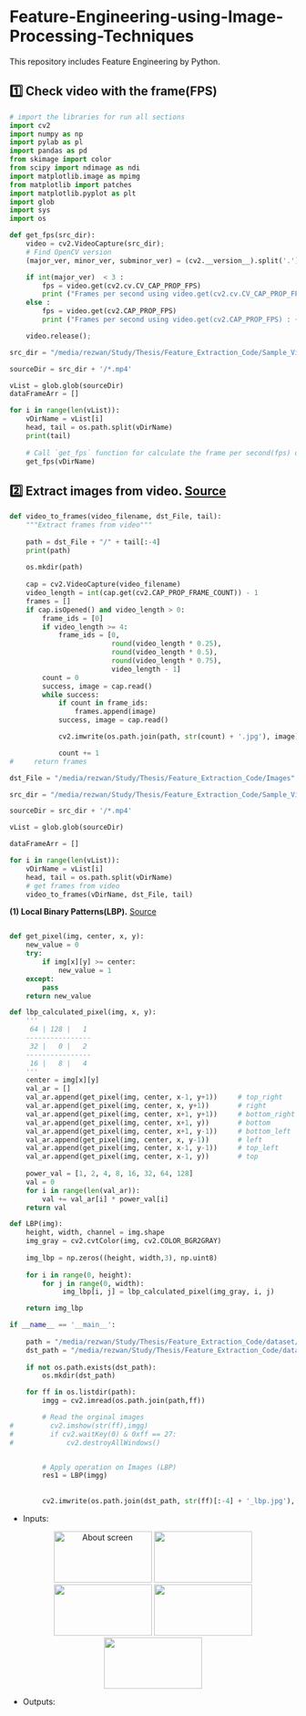# Feature-Engineering-using-Image-Processing-Techniques
This repository includes Feature Engineering by Python.

**:one: Check video with the frame(FPS)**
-----------------------------------------
```python
# import the libraries for run all sections
import cv2
import numpy as np
import pylab as pl
import pandas as pd
from skimage import color
from scipy import ndimage as ndi
import matplotlib.image as mpimg       
from matplotlib import patches
import matplotlib.pyplot as plt
import glob
import sys
import os

def get_fps(src_dir):
    video = cv2.VideoCapture(src_dir);
    # Find OpenCV version
    (major_ver, minor_ver, subminor_ver) = (cv2.__version__).split('.')

    if int(major_ver)  < 3 :
        fps = video.get(cv2.cv.CV_CAP_PROP_FPS)
        print ("Frames per second using video.get(cv2.cv.CV_CAP_PROP_FPS): {0}".format(fps))
    else :
        fps = video.get(cv2.CAP_PROP_FPS)
        print ("Frames per second using video.get(cv2.CAP_PROP_FPS) : {0}".format(fps))

    video.release(); 

src_dir = "/media/rezwan/Study/Thesis/Feature_Extraction_Code/Sample_Videos"

sourceDir = src_dir + '/*.mp4'

vList = glob.glob(sourceDir)
dataFrameArr = []

for i in range(len(vList)):
    vDirName = vList[i]
    head, tail = os.path.split(vDirName)
    print(tail)
    
    # Call `get_fps` function for calculate the frame per second(fps) of a video.
    get_fps(vDirName)

```


**:two: Extract images from video.** [Source](https://gist.github.com/JacopoDaeli/1788da2cef6217549a440ee186d47f68)
-----------------------------------------
```python
def video_to_frames(video_filename, dst_File, tail):
    """Extract frames from video"""
    
    path = dst_File + "/" + tail[:-4]
    print(path)
    
    os.mkdir(path)
    
    cap = cv2.VideoCapture(video_filename)
    video_length = int(cap.get(cv2.CAP_PROP_FRAME_COUNT)) - 1
    frames = []
    if cap.isOpened() and video_length > 0:
        frame_ids = [0]
        if video_length >= 4:
            frame_ids = [0, 
                         round(video_length * 0.25), 
                         round(video_length * 0.5),
                         round(video_length * 0.75),
                         video_length - 1]
        count = 0
        success, image = cap.read()
        while success:
            if count in frame_ids:
                frames.append(image)
            success, image = cap.read()

            cv2.imwrite(os.path.join(path, str(count) + '.jpg'), image)

            count += 1
#     return frames

dst_File = "/media/rezwan/Study/Thesis/Feature_Extraction_Code/Images"

src_dir = "/media/rezwan/Study/Thesis/Feature_Extraction_Code/Sample_Videos"

sourceDir = src_dir + '/*.mp4'

vList = glob.glob(sourceDir)

dataFrameArr = []

for i in range(len(vList)):
    vDirName = vList[i]
    head, tail = os.path.split(vDirName)
    # get frames from video
    video_to_frames(vDirName, dst_File, tail)
```

**(1) Local Binary Patterns(LBP).** [Source](https://github.com/arsho/local_binary_patterns/blob/master/lbp.py)
```python

def get_pixel(img, center, x, y):
    new_value = 0
    try:
        if img[x][y] >= center:
            new_value = 1
    except:
        pass
    return new_value

def lbp_calculated_pixel(img, x, y):
    '''
     64 | 128 |   1
    ----------------
     32 |   0 |   2
    ----------------
     16 |   8 |   4    
    '''    
    center = img[x][y]
    val_ar = []
    val_ar.append(get_pixel(img, center, x-1, y+1))     # top_right
    val_ar.append(get_pixel(img, center, x, y+1))       # right
    val_ar.append(get_pixel(img, center, x+1, y+1))     # bottom_right
    val_ar.append(get_pixel(img, center, x+1, y))       # bottom
    val_ar.append(get_pixel(img, center, x+1, y-1))     # bottom_left
    val_ar.append(get_pixel(img, center, x, y-1))       # left
    val_ar.append(get_pixel(img, center, x-1, y-1))     # top_left
    val_ar.append(get_pixel(img, center, x-1, y))       # top
    
    power_val = [1, 2, 4, 8, 16, 32, 64, 128]
    val = 0
    for i in range(len(val_ar)):
        val += val_ar[i] * power_val[i]
    return val

def LBP(img):
    height, width, channel = img.shape
    img_gray = cv2.cvtColor(img, cv2.COLOR_BGR2GRAY)
    
    img_lbp = np.zeros((height, width,3), np.uint8)
    
    for i in range(0, height):
        for j in range(0, width):
             img_lbp[i, j] = lbp_calculated_pixel(img_gray, i, j)

    return img_lbp

if __name__ == '__main__':
    
    path = "/media/rezwan/Study/Thesis/Feature_Extraction_Code/dataset/images"
    dst_path = "/media/rezwan/Study/Thesis/Feature_Extraction_Code/dataset/LBP"
    
    if not os.path.exists(dst_path):
        os.mkdir(dst_path)

    for ff in os.listdir(path):
        imgg = cv2.imread(os.path.join(path,ff))

        # Read the orginal images
#         cv2.imshow(str(ff),imgg)
#         if cv2.waitKey(0) & 0xff == 27:
#             cv2.destroyAllWindows()


        # Apply operation on Images (LBP)
        res1 = LBP(imgg)
        
        
        cv2.imwrite(os.path.join(dst_path, str(ff)[:-4] + '_lbp.jpg'), res1)

```
 - Inputs:

<p align="center">
  <img width="172" height="90" src="https://user-images.githubusercontent.com/15044221/43467872-873b029e-9504-11e8-8bf5-f7d92a4d3765.jpg" alt="About screen" title="About screen">
  <img width="172" height="90" src="https://user-images.githubusercontent.com/15044221/43467872-873b029e-9504-11e8-8bf5-f7d92a4d3765.jpg">
  <img width="172" height="90" src="https://user-images.githubusercontent.com/15044221/43467872-873b029e-9504-11e8-8bf5-f7d92a4d3765.jpg">
  <img width="172" height="90" src="https://user-images.githubusercontent.com/15044221/43467872-873b029e-9504-11e8-8bf5-f7d92a4d3765.jpg">
  <img width="172" height="90" src="https://user-images.githubusercontent.com/15044221/43467872-873b029e-9504-11e8-8bf5-f7d92a4d3765.jpg">
</p>

 - Outputs: 
 
